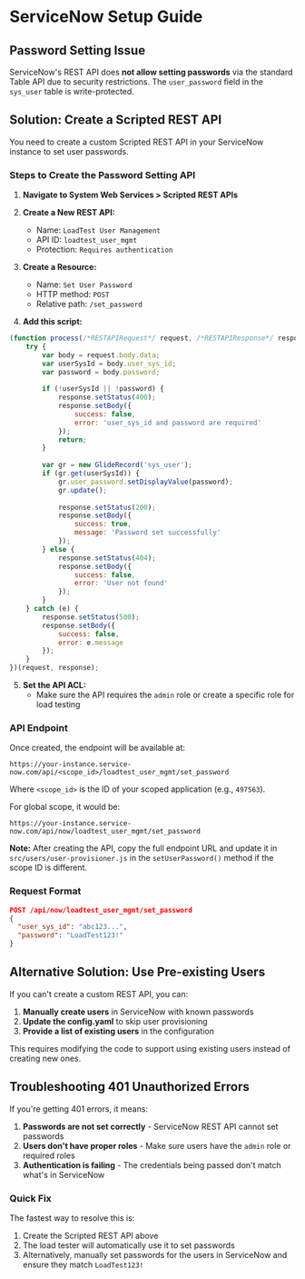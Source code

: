 # ServiceNow Setup Guide

## Password Setting Issue

ServiceNow's REST API does **not allow setting passwords** via the standard Table API due to security restrictions. The `user_password` field in the `sys_user` table is write-protected.

## Solution: Create a Scripted REST API

You need to create a custom Scripted REST API in your ServiceNow instance to set user passwords.

### Steps to Create the Password Setting API

1. **Navigate to System Web Services > Scripted REST APIs**
2. **Create a New REST API:**
   - Name: `LoadTest User Management`
   - API ID: `loadtest_user_mgmt`
   - Protection: `Requires authentication`

3. **Create a Resource:**
   - Name: `Set User Password`
   - HTTP method: `POST`
   - Relative path: `/set_password`

4. **Add this script:**

```javascript
(function process(/*RESTAPIRequest*/ request, /*RESTAPIResponse*/ response) {
    try {
        var body = request.body.data;
        var userSysId = body.user_sys_id;
        var password = body.password;
        
        if (!userSysId || !password) {
            response.setStatus(400);
            response.setBody({
                success: false,
                error: 'user_sys_id and password are required'
            });
            return;
        }
        
        var gr = new GlideRecord('sys_user');
        if (gr.get(userSysId)) {
            gr.user_password.setDisplayValue(password);
            gr.update();
            
            response.setStatus(200);
            response.setBody({
                success: true,
                message: 'Password set successfully'
            });
        } else {
            response.setStatus(404);
            response.setBody({
                success: false,
                error: 'User not found'
            });
        }
    } catch (e) {
        response.setStatus(500);
        response.setBody({
            success: false,
            error: e.message
        });
    }
})(request, response);
```

5. **Set the API ACL:**
   - Make sure the API requires the `admin` role or create a specific role for load testing

### API Endpoint

Once created, the endpoint will be available at:
```
https://your-instance.service-now.com/api/<scope_id>/loadtest_user_mgmt/set_password
```

Where `<scope_id>` is the ID of your scoped application (e.g., `497563`).

For global scope, it would be:
```
https://your-instance.service-now.com/api/now/loadtest_user_mgmt/set_password
```

**Note:** After creating the API, copy the full endpoint URL and update it in `src/users/user-provisioner.js` in the `setUserPassword()` method if the scope ID is different.

### Request Format

```json
POST /api/now/loadtest_user_mgmt/set_password
{
  "user_sys_id": "abc123...",
  "password": "LoadTest123!"
}
```

## Alternative Solution: Use Pre-existing Users

If you can't create a custom REST API, you can:

1. **Manually create users** in ServiceNow with known passwords
2. **Update the config.yaml** to skip user provisioning
3. **Provide a list of existing users** in the configuration

This requires modifying the code to support using existing users instead of creating new ones.

## Troubleshooting 401 Unauthorized Errors

If you're getting 401 errors, it means:

1. **Passwords are not set correctly** - ServiceNow REST API cannot set passwords
2. **Users don't have proper roles** - Make sure users have the `admin` role or required roles
3. **Authentication is failing** - The credentials being passed don't match what's in ServiceNow

### Quick Fix

The fastest way to resolve this is:

1. Create the Scripted REST API above
2. The load tester will automatically use it to set passwords
3. Alternatively, manually set passwords for the users in ServiceNow and ensure they match `LoadTest123!`
